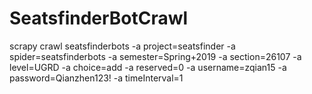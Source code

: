 # SeatsfinderBotCrawl
scrapy crawl seatsfinderbots -a project=seatsfinder -a spider=seatsfinderbots -a semester=Spring+2019 -a section=26107 -a level=UGRD -a choice=add -a reserved=0 -a username=zqian15 -a password=Qianzhen123! -a timeInterval=1
